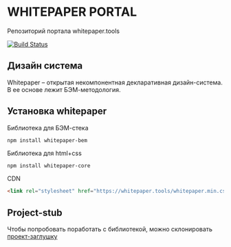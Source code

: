 # WHITEPAPER PORTAL

Репозиторий портала whitepaper.tools

[![Build Status](https://travis-ci.org/whitepapertools/whitepaper-portal.svg?branch=master)](https://travis-ci.org/whitepapertools/whitepaper-portal)

## Дизайн система

Whitepaper – открытая некомпонентная декларативная дизайн-система. В ее основе лежит БЭМ-методология.

## Установка whitepaper

Библиотека для БЭМ-стека

``` bash
npm install whitepaper-bem
```

Библиотека для html+css

```
npm install whitepaper-core
```

CDN

```html
<link rel="stylesheet" href="https://whitepaper.tools/whitepaper.min.css">
```

## Project-stub

Чтобы попробовать поработать с библиотекой, можно склонировать [проект-заглушку](https://github.com/whitepapertools/whitepaper-stub)
